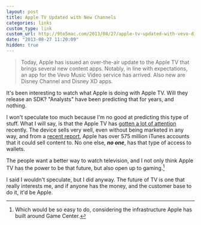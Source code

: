```yaml
---
layout: post
title: Apple TV Updated with New Channels
categories: links
custom_type: link
custom_url: http://9to5mac.com/2013/08/27/apple-tv-updated-with-vevo-disney-channel-disney-xd-weather-channel-smithsonian-apps/
date: "2013-08-27 11:20:09"
hidden: true
---
```

>Today, Apple has issued an over-the-air update to the Apple TV that brings several new content apps. Notably, in line with expectations, an app for the Vevo Music Video service has arrived. Also new are Disney Channel and Disney XD apps.

It's been interesting to watch what Apple is doing with Apple TV. Will they release an SDK? "Analysts" have been predicting that for years, and nothing.

I won't speculate too much because I'm no good at predicting this type of stuff. What I will say, is that the Apple TV has [gotten a lot of attention](http://www.theverge.com/2013/6/19/4444814/apple-tv-adds-hbo-go-watchespn-others) recently. The device sells very well, even without being marketed in any way, and from a [recent report](http://www.macrumors.com/2013/06/10/app-store-developer-payout-over-10-billion-apple-stores-seeing-1-million-visitors-daily/), Apple has over 575 million iTunes accounts that it could sell content to. No one else, ***no one***, has that type of access to wallets.

The people want a better way to watch television, and I not only think Apple TV has the power to be that future, but also open up to gaming.[^1]

I said I wouldn't speculate, but I did anyway. The future of TV is one that really interests me, and if anyone has the money, and the customer base to do it, it'd be Apple.

[^1]: Which would be so easy to do, considering the infrastructure Apple has built around Game Center.
